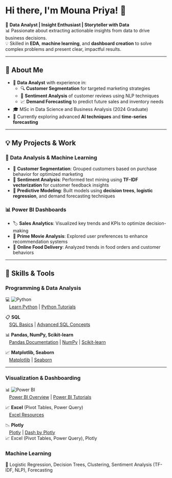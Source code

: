 # Hi there, I'm Mouna Priya! 👋

🎯 **Data Analyst | Insight Enthusiast | Storyteller with Data**  
📊 Passionate about extracting actionable insights from data to drive business decisions.  
💡 Skilled in **EDA**, **machine learning**, and **dashboard creation** to solve complex problems and present clear, impactful results.

---

## 🧩 **About Me**
- 🚀 **Data Analyst** with experience in:
  - 🔍 **Customer Segmentation** for targeted marketing strategies  
  - 💬 **Sentiment Analysis** of customer reviews using NLP techniques  
  - 📈 **Demand Forecasting** to predict future sales and inventory needs  
- 🎓 MSc in Data Science and Business Analysis (2024 Graduate)  
- 🌱 Currently exploring advanced **AI techniques** and **time-series forecasting**  

---

## 💡 **My Projects & Work**
### 📝 **Data Analysis & Machine Learning**
- 🛒 **Customer Segmentation**: Grouped customers based on purchase behavior for optimized marketing  
- 💬 **Sentiment Analysis**: Performed text mining using **TF-IDF vectorization** for customer feedback insights  
- 🌟 **Predictive Modeling**: Built models using **decision trees**, **logistic regression**, and demand forecasting techniques  

### 📊 **Power BI Dashboards**
- 🏷️ **Sales Analytics**: Visualized key trends and KPIs to optimize decision-making  
- 🎥 **Prime Movie Analysis**: Explored user preferences to enhance recommendation systems  
- 🍔 **Online Food Delivery**: Analyzed trends in food orders and customer behaviors  

---
## 🔧 **Skills & Tools**

### **Programming & Data Analysis**  
💻 ![Python](https://img.shields.io/badge/-Python-3776AB?logo=python&logoColor=white&style=flat)  
&nbsp;&nbsp; [Learn Python](https://www.python.org/) | [Python Tutorials](https://docs.python.org/3/tutorial/)  

📋 **SQL**  
&nbsp;&nbsp; [SQL Basics](https://www.w3schools.com/sql/) | [Advanced SQL Concepts](https://www.sqltutorial.org/)  

📊 **Pandas, NumPy, Scikit-learn**  
&nbsp;&nbsp; [Pandas Documentation](https://pandas.pydata.org/docs/) | [NumPy](https://numpy.org/doc/) | [Scikit-learn](https://scikit-learn.org/stable/)  

📈 **Matplotlib, Seaborn**  
&nbsp;&nbsp; [Matplotlib](https://matplotlib.org/stable/index.html) | [Seaborn](https://seaborn.pydata.org/)  

---

### **Visualization & Dashboarding**  
📊 ![Power BI](https://img.shields.io/badge/-PowerBI-F2C811?logo=powerbi&logoColor=black&style=flat)  
&nbsp;&nbsp; [Power BI Overview](https://powerbi.microsoft.com/en-us/) | [Power BI Tutorials](https://learn.microsoft.com/en-us/power-bi/)  

📈 **Excel** (Pivot Tables, Power Query)  
&nbsp;&nbsp; [Excel Resources](https://support.microsoft.com/en-us/excel)  

📉 **Plotly**  
&nbsp;&nbsp; [Plotly](https://plotly.com/) | [Dash by Plotly](https://dash.plotly.com/)   
📈 Excel (Pivot Tables, Power Query), Plotly  

### **Machine Learning**  
🤖 Logistic Regression, Decision Trees, Clustering, Sentiment Analysis (TF-IDF, NLP), Forecasting  

